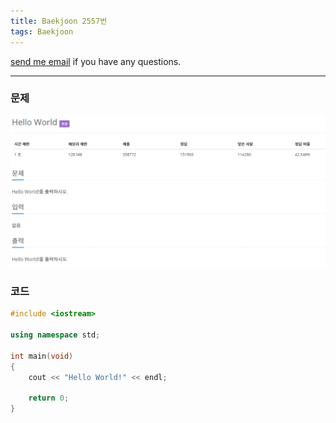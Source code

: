 ```yaml
---
title: Baekjoon 2557번
tags: Baekjoon
---
```


[send me email](mailto:jewel7492@gmail.com) if you have any questions.

<!--more-->

---
### 문제   
![그림1](/assets/Baekjoon/2577/1.PNG)  

### 코드
```cpp
#include <iostream> 

using namespace std;
 
int main(void)
{
    cout << "Hello World!" << endl;
    
    return 0;
}
```